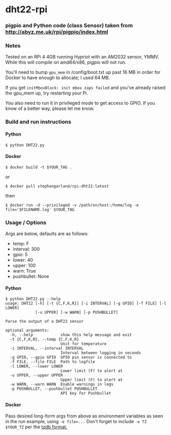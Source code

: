 # dht22-rpi

### pigpio and Python code (class Sensor) taken from http://abyz.me.uk/rpi/pigpio/index.html

### Notes

Tested on an RPi 4 4GB running Hypriot with an AM2032 sensor, YMMV. While this will compile on amd64/x86, pigpio will not run.

You'll need to bump `gpu_mem` in /config/boot.txt up past 16 MB in order for Docker to have enough to allocate; I used 64 MB.

If you get `initMboxBlock: init mbox zaps failed` and you've already raised the gpu_mem up, try restarting your Pi.

You also need to run it in privileged mode to get access to GPIO. If you know of a better way, please let me know.

### Build and run instructions

#### Python

`$ python DHT22.py`

#### Docker

`$ docker build -t $YOUR_TAG .`

or

`$ docker pull stephangarland/rpi-dht22:latest`

then

`$ docker run -d --privileged -v /path/on/host:/home/log -e file='$FILENAME.log' $YOUR_TAG`



### Usage / Options

Args are below, defaults are as follows:

* temp: F
* interval: 300
* gpio: 5
* lower: 40
* upper: 100
* warn: True
* pushbullet: None

#### Python
```
$ python DHT22.py --help
usage: DHT22 [-h] [-t {C,F,K,R}] [-i INTERVAL] [-g GPIO] [-f FILE] [-l LOWER]
             [-u UPPER] [-w WARN] [-p PUSHBULLET]

Parse the output of a DHT22 sensor

optional arguments:
  -h, --help            show this help message and exit
  -t {C,F,K,R}, --temp {C,F,K,R}
                        Unit for temperature
  -i INTERVAL, --interval INTERVAL
                        Interval between logging in seconds
  -g GPIO, --gpio GPIO  GPIO pin sensor is connected to
  -f FILE, --file FILE  Path to logfile
  -l LOWER, --lower LOWER
                        Lower limit (F) to alert at
  -u UPPER, --upper UPPER
                        Upper limit (F) to alert at
  -w WARN, --warn WARN  Enable warnings in logs
  -p PUSHBULLET, --pushbullet PUSHBULLET
                        API key for Pushbullet
```

#### Docker

Pass desired long-form args from above as environment variables as seen in the run example, using `-e file=...` Don't forget to include `-e TZ $YOUR_TZ` per the [tzdb format.](https://en.wikipedia.org/wiki/Tz_database)
